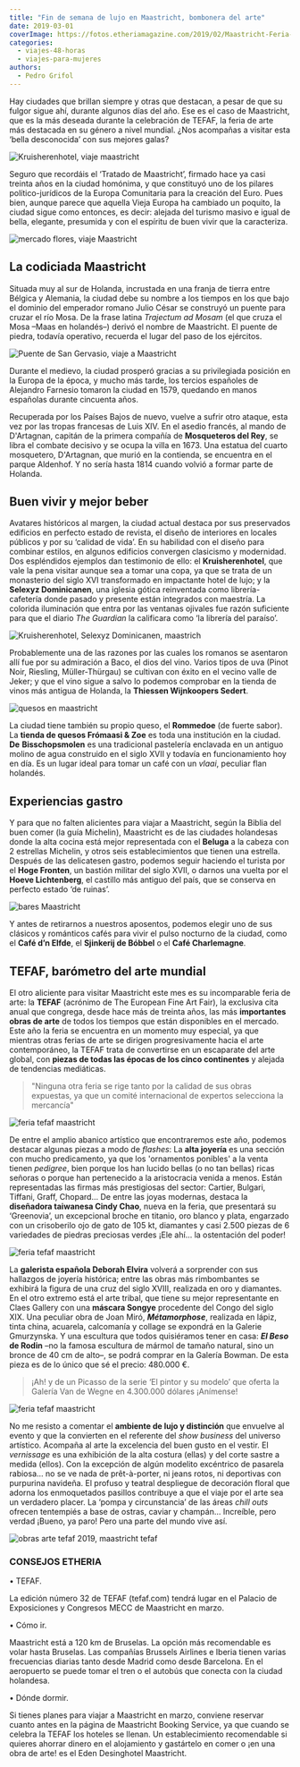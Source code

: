 ```yaml
---
title: "Fin de semana de lujo en Maastricht, bombonera del arte"
date: 2019-03-01
coverImage: https://fotos.etheriamagazine.com/2019/02/Maastricht-Feria-tefaf.jpg
categories: 
  - viajes-48-horas
  - viajes-para-mujeres
authors: 
  - Pedro Grifol
---
```


Hay ciudades que brillan siempre y otras que destacan, a pesar de que su fulgor sigue 
ahí, durante algunos días del año. Ese es el caso de Maastricht, que es la más deseada 
durante la celebración de TEFAF, la feria de arte más destacada en su género a nivel 
mundial. ¿Nos acompañas a visitar esta ‘bella desconocida’ con sus mejores galas? 

![Kruisherenhotel, viaje maastricht](https://fotos.etheriamagazine.com/2019/02/Maastricht-Kruisheren-hotel.jpg "El Kruisherenhotel es un monasterio del siglo XVI transformado en hotel de lujo.")

Seguro que recordáis el ‘Tratado de Maastricht’, firmado hace ya casi treinta años en la 
ciudad homónima, y que constituyó uno de los pilares político-jurídicos de la Europa 
Comunitaria para la creación del Euro. Pues bien, aunque parece que aquella Vieja Europa 
ha cambiado un poquito, la ciudad sigue como entonces, es decir: alejada del turismo 
masivo e igual de bella, elegante, presumida y con el espíritu de buen vivir que la 
caracteriza. 

![mercado flores, viaje Maastricht](https://fotos.etheriamagazine.com/2019/02/Maastricht-plaza-flores.jpg "Mercado de flores en la Plaza Mark de Maastricht.")

## La codiciada Maastricht

Situada muy al sur de Holanda, incrustada en una franja de tierra entre Bélgica y 
Alemania, la ciudad debe su nombre a los tiempos en los que bajo el dominio del 
emperador romano Julio César se construyó un puente para cruzar el río Mosa. De la frase 
latina _Trajectum ad Mosam_ (el que cruza el Mosa –Maas en holandés–) derivó el nombre 
de Maastricht. El puente de piedra, todavía operativo, recuerda el lugar del paso de los 
ejércitos. 

![Puente de San Gervasio, viaje a Maastricht](https://fotos.etheriamagazine.com/2019/02/Maastricht-puente-gervasio.jpg "Puente de San Gervasio, en Maastricht.")

Durante el medievo, la ciudad prosperó gracias a su privilegiada posición en la Europa 
de la época, y mucho más tarde, los tercios españoles de Alejandro Farnesio tomaron la 
ciudad en 1579, quedando en manos españolas durante cincuenta años. 

Recuperada por los Países Bajos de nuevo, vuelve a sufrir otro ataque, esta vez por las 
tropas francesas de Luis XIV. En el asedio francés, al mando de D'Artagnan, capitán de 
la primera compañía de **Mosqueteros del Rey**, se libra el combate decisivo y se ocupa 
la villa en 1673. Una estatua del cuarto mosquetero, D'Artagnan, que murió en la 
contienda, se encuentra en el parque Aldenhof. Y no sería hasta 1814 cuando volvió a 
formar parte de Holanda. 

## Buen vivir y mejor beber

Avatares históricos al margen, la ciudad actual destaca por sus preservados edificios en 
perfecto estado de revista, el diseño de interiores en locales públicos y por su 
‘calidad de vida’. En su habilidad con el diseño para combinar estilos, en algunos 
edificios convergen clasicismo y modernidad. Dos espléndidos ejemplos dan testimonio de 
ello: el **Kruisherenhotel**, que vale la pena visitar aunque sea a tomar una copa, ya 
que se trata de un monasterio del siglo XVI transformado en impactante hotel de lujo; y 
la **Selexyz Dominicanen**, una iglesia gótica reinventada como librería-cafetería donde 
pasado y presente están integrados con maestría. La colorida iluminación que entra por 
las ventanas ojivales fue razón suficiente para que el diario _The Guardian_ la 
calificara como ‘la librería del paraíso’. 

![Kruisherenhotel, Selexyz Dominicanen, maastrich](https://fotos.etheriamagazine.com/2019/02/Maastricht-selexyz-Kruisheren.jpg "Librería Selexyz Dominicanen y Kruisherenhotel.")

Probablemente una de las razones por las cuales los romanos se asentaron allí fue por su 
admiración a Baco, el dios del vino. Varios tipos de uva (Pinot Noir, Riesling, 
Müller-Thürgau) se cultivan con éxito en el vecino valle de Jeker; y que el vino sigue a 
salvo lo podemos comprobar en la tienda de vinos más antigua de Holanda, la **Thiessen 
Wijnkoopers Sedert**. 

![quesos en maastricht](https://fotos.etheriamagazine.com/2019/02/Maastricht-queseria.jpg "La tienda de quesos Frómaasi & Zoe es toda una institución en la ciudad.")

La ciudad tiene también su propio queso, el **Rommedoe** (de fuerte sabor). La **tienda 
de quesos Frómaasi & Zoe** es toda una institución en la ciudad. **De** 
**Bisschopsmolen** es una tradicional pastelería enclavada en un antiguo molino de agua 
construido en el siglo XVII y todavía en funcionamiento hoy en día. Es un lugar ideal 
para tomar un café con un _vlaai_, peculiar flan holandés. 

## Experiencias gastro

Y para que no falten alicientes para viajar a Maastricht, según la Biblia del buen comer 
(la guía Michelin), Maastricht es de las ciudades holandesas donde la alta cocina está 
mejor representada con el **Beluga** a la cabeza con 2 estrellas Michelin, y otros seis 
establecimientos que tienen una estrella. Después de las delicatesen gastro, podemos 
seguir haciendo el turista por el **Hoge Fronten**, un bastión militar del siglo XVII, o 
darnos una vuelta por el **Hoeve Lichtenberg**, el castillo más antiguo del país, que se 
conserva en perfecto estado ‘de ruinas’. 

![bares Maastricht](https://fotos.etheriamagazine.com/2019/02/Bar-en-Maastricht.jpg "Maastricht cuenta con una restauración de alto nivel.")

Y antes de retirarnos a nuestros aposentos, podemos elegir uno de sus clásicos y 
románticos cafés para vivir el pulso nocturno de la ciudad, como el **Café d’n Elfde**, 
el **Sjinkerij de Bóbbel** o el **Café Charlemagne**. 

## TEFAF, barómetro del arte mundial

El otro aliciente para visitar Maastricht este mes es su incomparable feria de arte: la 
**TEFAF** (acrónimo de The European Fine Art Fair), la exclusiva cita anual que 
congrega, desde hace más de treinta años, las más **importantes obras de arte** de todos 
los tiempos que están disponibles en el mercado. Este año la feria se encuentra en un 
momento muy especial, ya que mientras otras ferias de arte se dirigen progresivamente 
hacia el arte contemporáneo, la TEFAF trata de convertirse en un escaparate del arte 
global, con **piezas de todas las épocas de los cinco continentes** y alejada de 
tendencias mediáticas. 

> "Ninguna otra feria se rige tanto por la calidad de sus obras expuestas, ya que un 
> comité internacional de expertos selecciona la mercancía" 

![feria tefaf maastricht](https://fotos.etheriamagazine.com/2019/02/Maastricht-Feria-tefaf.jpg "Feria TEFAF, de Maastricht.")

De entre el amplio abanico artístico que encontraremos este año, podemos destacar 
algunas piezas a modo de _flashes_: La **alta joyería** es una sección con mucho 
predicamento, ya que los 'ornamentos ponibles' a la venta tienen _pedigree_, bien porque 
los han lucido bellas (o no tan bellas) ricas señoras o porque han pertenecido a la 
aristocracia venida a menos. Están representadas las firmas más prestigiosas del sector: 
Cartier, Bulgari, Tiffani, Graff, Chopard... De entre las joyas modernas, destaca la 
**diseñadora taiwanesa Cindy Chao**, nueva en la feria, que presentará su ‘Greenovia’, 
un excepcional broche en titanio, oro blanco y plata, engarzado con un crisoberilo ojo 
de gato de 105 kt, diamantes y casi 2.500 piezas de 6 variedades de piedras preciosas 
verdes ¡Ele ahí… la ostentación del poder! 

![feria tefaf maastricht](https://fotos.etheriamagazine.com/2019/02/Maastricht-Feria-TEFAF-glamour.jpg "Glamour en la TEFAF de Maastricht.")

La **galerista española Deborah Elvira** volverá a sorprender con sus hallazgos de 
joyería histórica; entre las obras más rimbombantes se exhibirá la figura de una cruz 
del siglo XVIII, realizada en oro y diamantes. En el otro extremo está el arte tribal, 
que tiene su mejor representante en Claes Gallery con una **máscara Songye** procedente 
del Congo del siglo XIX. Una peculiar obra de Joan Miró, **_Métamorphose_**, realizada 
en lápiz, tinta china, acuarela, calcomanía y collage se expondrá en la Galerie 
Gmurzynska. Y una escultura que todos quisiéramos tener en casa: **_El Beso_ de Rodin** 
–no la famosa escultura de mármol de tamaño natural, sino un bronce de 40 cm de alto–, 
se podrá comprar en la Galería Bowman. De esta pieza es de lo único que sé el precio: 
480.000 €. 

> ¡Ah! y de un Picasso de la serie ‘El pintor y su modelo’ que oferta la Galería Van de 
> Wegne en 4.300.000 dólares ¡Anímense! 

![feria tefaf maastricht](https://fotos.etheriamagazine.com/2019/02/Ostras-Maastricht-Feria-tefaf.jpg "En las zonas chill outs de TEFAF se ofrecen ostras como degustación.")

No me resisto a comentar el **ambiente de lujo y distinción** que envuelve al evento y 
que la convierten en el referente del _show business_ del universo artístico. Acompaña 
al arte la excelencia del buen gusto en el vestir. El _vernissage_ es una exhibición de 
la alta costura (ellas) y del corte sastre a medida (ellos). Con la excepción de algún 
modelito excéntrico de pasarela rabiosa… no se ve nada de prêt-à-porter, ni jeans rotos, 
ni deportivas con purpurina navideña. El profuso y teatral despliegue de decoración 
floral que adorna los enmoquetados pasillos contribuye a que el viaje por el arte sea un 
verdadero placer. La ‘pompa y circunstancia’ de las áreas _chill outs_ ofrecen 
tentempiés a base de ostras, caviar y champán… Increíble, pero verdad ¡Bueno, ya paro! 
Pero una parte del mundo vive así. 

![obras arte tefaf 2019, maastricht tefaf](https://fotos.etheriamagazine.com/2019/02/Obras-tefaf-2019.jpg "Máscara Songye (Congo); Métamorphose; de Joan Miró; y El Beso, de Rodin.")

### CONSEJOS ETHERIA

• TEFAF. 

La edición número 32 de TEFAF (tefaf.com) tendrá lugar en el Palacio de Exposiciones y 
Congresos MECC de Maastricht en marzo. 

• Cómo ir. 

Maastricht está a 120 km de Bruselas. La opción más recomendable es volar hasta 
Bruselas. Las compañías Brussels Airlines e Iberia tienen varias frecuencias diarias 
tanto desde Madrid como desde Barcelona. En el aeropuerto se puede tomar el tren o el 
autobús que conecta con la ciudad holandesa. 

• Dónde dormir. 

Si tienes planes para viajar a Maastricht en marzo, conviene reservar cuanto antes en la 
página de Maastricht Booking Service, ya que cuando se celebra la TEFAF los hoteles se 
llenan. Un establecimiento recomendable si quieres ahorrar dinero en el alojamiento y 
gastártelo en comer o ¡en una obra de arte! es el Eden Desinghotel Maastricht.
